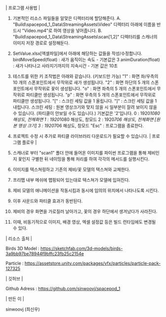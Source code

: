 | 프로그램 사용법 |

1. 기본적인 리소스 파일들을 알맞은 디렉터리에 할당해준다.
    A. "Build\spacepod_1_Data\StreamingAssets\Video" 디렉터리 아래에 이름을 반드시 "Video.mp4"로 하여 영상을 넣어줍니다.
    B. "Build\spacepod_1_Data\StreamingAssets\scan[1,2]" 디렉터리를 스캐너의 이미지 저장 경로로 설정해둔다.

2. SetValue.xlsx[엑셀파일]에서 아래에 해당하는 값들을 작성/수정합니다.
    birdMoveSpeed(float) : 새가 움직이는 속도 - 기본값은 3
    animDuration(float) : 새가 나타나고 사라지기까지의 지속시간 - 기본 값은 10초

3. 테스트를 위한 키 조작법은 아래와 같습니다. (키보드만 가능)
    "1" : 화면 좌/우측의 10 개의 스폰포인트에서 무작위로 새가 생성됩니다.
    "2" : 화면 하단의 5 개의 스폰포인트에서 무작위로 꽃이 생성됩니다.
    "o" : 화면 좌측의 5 개의 스폰포인트에서 무작위로 파티클만 생성됩니다. 
    "p" : 화면 우측의 5 개의 스폰포인트에서 무작위로 파티클만 생성됩니다. 
    "[" : 스크린 세팅 값을 1 올립니다.
    "]" : 스크린 세팅 값을 1 내립니다.
        스크린 세팅 : 원본 영상크기와 맞지 않을 시 일부분이 잘려 보이지 않을 수 있습니다. (파티클이 안보일 수도 있습니다.) 기본값은 '2'입니다.
            0 : 1920*1080 해상도, 전체화면
            1 : 1920*1080 해상도, 창모드
            2 : 1920*706 해상도, 전체화면 [원본 영상 크기]
            3 : 1920*706 해상도, 창모드
    "Esc" : 프로그램을 종료한다.

4. 프로젝트 수정 시 추가로 파티클 라이브러리 다운로드가 필요할 수 있습니다.
| 프로그램 플로우 |

1. 스캐너로 부터 "scan1" 폴더 안에 들어온 이미지를 파이썬 프로그램을 통해 제비인지 꽃인지 구별한 뒤 네이밍을 통해 처리를 하여 각각의 메서드를 실행시킨다.
2. 이미지를 텍스쳐링하고 기존의 제비/꽃 모델의 텍스쳐와 교체한다. 
3. 프리팹 내부 메쉬에 맵핑되어 있는대로 텍스쳐가 모델에 입혀진다.
4. 제비 모델의 애니메이션을 작동시킴과 동시에 임의의 위치에서 나타나도록 시킨다.
5. 이후 사운드와 파티클 효과가 동반된다.
6. 제비의 경우 화면을 가로질러 날아가고, 꽃의 경우 하단에서 생겨났다가 사라진다.
7. 이때, 비동기적으로 이미지, 배경 영상, 엑셀 설정값 등은 빌드 런타임에도 변경될 수 있다.

| 리소스 출처 |

Birds 3D Model : https://sketchfab.com/3d-models/birds-3a9bb97be78944f9bffc23fb25c2154e

Particle :  https://assetstore.unity.com/packages/vfx/particles/particle-pack-127325

| 깃허브 |

Github Adress : https://github.com/sinwoovj/spacepod_1

| 만든 이 |

sinwoovj (최신우)